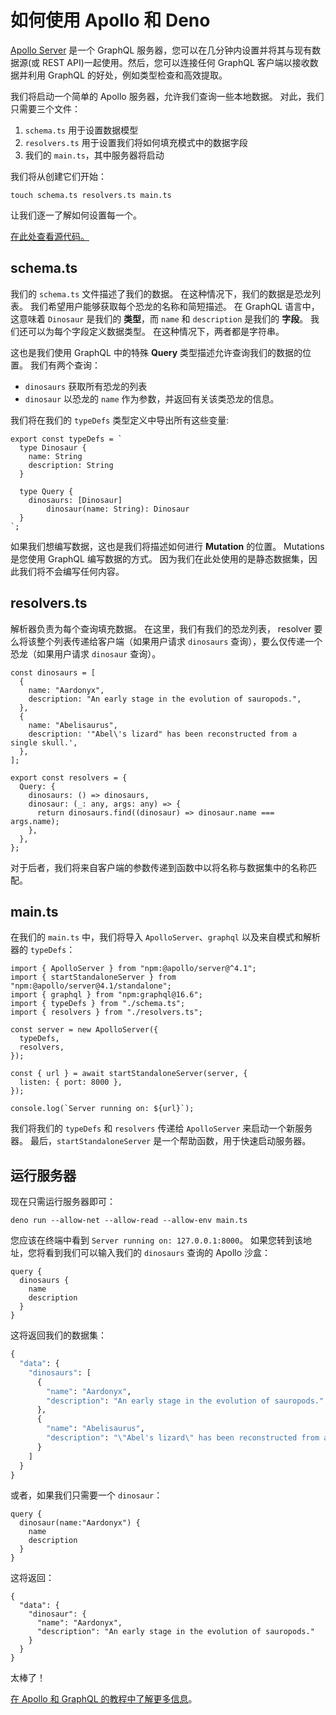 # 如何使用 Apollo 和 Deno

[Apollo Server](https://www.apollographql.com/) 是一个 GraphQL
服务器，您可以在几分钟内设置并将其与现有数据源(或 REST
API)一起使用。然后，您可以连接任何 GraphQL 客户端以接收数据并利用 GraphQL
的好处，例如类型检查和高效提取。

我们将启动一个简单的 Apollo 服务器，允许我们查询一些本地数据。
对此，我们只需要三个文件：

1. `schema.ts` 用于设置数据模型
2. `resolvers.ts` 用于设置我们将如何填充模式中的数据字段
3. 我们的 `main.ts`，其中服务器将启动

我们将从创建它们开始：

```shell, ignore
touch schema.ts resolvers.ts main.ts
```

让我们逐一了解如何设置每一个。

[在此处查看源代码。](https://github.com/denoland/examples/tree/main/with-apollo)

## schema.ts

我们的 `schema.ts` 文件描述了我们的数据。 在这种情况下，我们的数据是恐龙列表。
我们希望用户能够获取每个恐龙的名称和简短描述。 在 GraphQL 语言中，这意味着
`Dinosaur` 是我们的 **类型**，而 `name` 和 `description` 是我们的 **字段**。
我们还可以为每个字段定义数据类型。 在这种情况下，两者都是字符串。

这也是我们使用 GraphQL 中的特殊 **Query** 类型描述允许查询我们的数据的位置。
我们有两个查询：

- `dinosaurs` 获取所有恐龙的列表
- `dinosaur` 以恐龙的 `name` 作为参数，并返回有关该类恐龙的信息。

我们将在我们的 `typeDefs` 类型定义中导出所有这些变量:

```tsx, ignore
export const typeDefs = `
  type Dinosaur {
    name: String
    description: String
  }

  type Query {
    dinosaurs: [Dinosaur]
		dinosaur(name: String): Dinosaur
  }
`;
```

如果我们想编写数据，这也是我们将描述如何进行 **Mutation** 的位置。 Mutations
是您使用 GraphQL 编写数据的方式。
因为我们在此处使用的是静态数据集，因此我们将不会编写任何内容。

## resolvers.ts

解析器负责为每个查询填充数据。 在这里，我们有我们的恐龙列表， resolver
要么将该整个列表传递给客户端（如果用户请求 `dinosaurs`
查询），要么仅传递一个恐龙（如果用户请求 `dinosaur` 查询）。

```tsx, ignore
const dinosaurs = [
  {
    name: "Aardonyx",
    description: "An early stage in the evolution of sauropods.",
  },
  {
    name: "Abelisaurus",
    description: '"Abel\'s lizard" has been reconstructed from a single skull.',
  },
];

export const resolvers = {
  Query: {
    dinosaurs: () => dinosaurs,
    dinosaur: (_: any, args: any) => {
      return dinosaurs.find((dinosaur) => dinosaur.name === args.name);
    },
  },
};
```

对于后者，我们将来自客户端的参数传递到函数中以将名称与数据集中的名称匹配。

## main.ts

在我们的 `main.ts` 中，我们将导入 `ApolloServer`、`graphql`
以及来自模式和解析器的 `typeDefs`：

```tsx, ignore
import { ApolloServer } from "npm:@apollo/server@^4.1";
import { startStandaloneServer } from "npm:@apollo/server@4.1/standalone";
import { graphql } from "npm:graphql@16.6";
import { typeDefs } from "./schema.ts";
import { resolvers } from "./resolvers.ts";

const server = new ApolloServer({
  typeDefs,
  resolvers,
});

const { url } = await startStandaloneServer(server, {
  listen: { port: 8000 },
});

console.log(`Server running on: ${url}`);
```

我们将我们的 `typeDefs` 和 `resolvers` 传递给 `ApolloServer`
来启动一个新服务器。 最后，`startStandaloneServer`
是一个帮助函数，用于快速启动服务器。

## 运行服务器

现在只需运行服务器即可：

```shell, ignore
deno run --allow-net --allow-read --allow-env main.ts
```

您应该在终端中看到 `Server running on: 127.0.0.1:8000`。
如果您转到该地址，您将看到我们可以输入我们的 `dinosaurs` 查询的 Apollo 沙盒：

```graphql, ignore
query {
  dinosaurs {
    name
    description
  }
}
```

这将返回我们的数据集：

```graphql
{
  "data": {
    "dinosaurs": [
      {
        "name": "Aardonyx",
        "description": "An early stage in the evolution of sauropods."
      },
      {
        "name": "Abelisaurus",
        "description": "\"Abel's lizard\" has been reconstructed from a single skull."
      }
    ]
  }
}
```

或者，如果我们只需要一个 `dinosaur`：

```graphql, ignore
query {
  dinosaur(name:"Aardonyx") {
    name
    description
  }
}
```

这将返回：

```graphql, ignore
{
  "data": {
    "dinosaur": {
      "name": "Aardonyx",
      "description": "An early stage in the evolution of sauropods."
    }
  }
}
```

太棒了！

[在 Apollo 和 GraphQL 的教程中了解更多信息](https://www.apollographql.com/tutorials/)。
